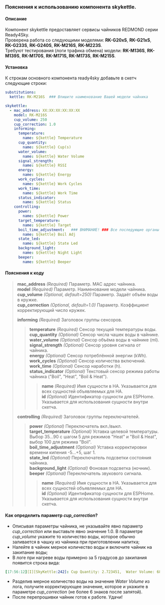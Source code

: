 ### Пояснения к использованию компонента skykettle.
#### Описание
Компонент skykettle предоставляет сервисы чайников REDMOND серии Ready4Sky.  
Проверена работа со следующими моделями: **RK-G20xS**, **RK-G21xS**, **RK-G233S**, **RK-G240S**, **RK-M216S**, **RK-M223S**.  
Требуют тестирования (логи трафика обмена) модели: **RK-M136S**, **RK-M139S**, **RK-M170S**, **RK-M171S, RK-M173S**, **RK-M215S**.
#### Установка
К строкам основного компонента ready4sky добавьте в скетч следующие строки:
```yml
substitutions:
  kettle: RK-M216S  ### Впишите наименование Вашей модели чайника

skykettle:
  - mac_address: XX:XX:XX:XX:XX:XX  
    model: RK-M216S  
    cup_volume: 250
    cup_correction: 1.0
    informing:
      temperature:
        name: ${kettle} Temperature
      cup_quantity:
        name: ${kettle} Cup(s)
      water_volume:
        name: ${kettle} Water Volume
      signal_strength:
        name: ${kettle} RSSI
      energy:
        name: ${kettle} Energy
      work_cycles:
        name: ${kettle} Work Cycles
      work_time:
        name: ${kettle} Work Time
      status_indicator:
        name: ${kettle} Status
    controlling:
      power:
        name: ${kettle} Power
      target_temperature:
        name: ${kettle} Target
      boil_time_adjustment:   ### ВНИМАНИЕ! ### Все последующие органы управления не работают с моделями RK-M17xS.
        name: ${kettle} Boil Adj
      state_led:
        name: ${kettle} State Led
      background_light:
        name: ${kettle} Night Light
      beeper:
        name: ${kettle} Beeper
```
#### Пояснения к коду	
>**mac_address** *(Required)* Параметр. MAC адрес чайника.  
>**model** *(Required)* Параметр. Наименование модели чайника.  
>**cup_volume** *(Optional, default=250)* Параметр. Задаёт объём воды в кружке.  
>**cup_correction** *(Optional, default=1.0)* Параметр. Коэффициент корректирующий число кружек.  
>  
>**informing** *(Required)* Заголовок группы сенсоров.  
>>**temperature** *(Required)* Сенсор текущей температуры воды.  
>>**cup_quantity** *(Optional)* Сенсор числа чашек воды в чайнике.  
>>**water_volume** *(Optional)* Сенсор объёма воды в чайнике (ml).  
>>**signal_strength** *(Optional)* Сенсор уровня сигнала от чайника.  
>>**energy** *(Optional)* Сенсор потреблённой энергии (kWh).  
>>**work_cycles** *(Optional)* Сенсор количества включений.  
>>**work_time** *(Optional)* Сенсор наработки (h).  
>>**status_indicator** *(Optional)* Текстовый сенсор режима работы чайника ("Boil", "Heat", "Boil & Heat").  
>>>**name** *(Required)* Имя сущности в HA. Указывается для всех сущностей объявляемых для HA.  
>>>**id** *(Optional)* Идентификатор сущности для ESPHome. Указывается для использования сущности внутри скетча.  
>  
>**controlling** *(Required)* Заголовок группы переключателей.  
>>**power** *(Optional)* Переключатель вкл./выкл.   
>>**target_temperature** *(Optional)* Уставка целевой температуры. Выбор 35...90 с шагом 5 для режимов "Heat" и "Boil & Heat", выбор 100 для режима "Boil".  
>>**boil_time_adjustment** *(Optional)* Уставка корректировки времени кипения -5...+5, шаг 1.  
>>**state_led** *(Optional)* Переключатель подсветки состояния чайника.  
>>**background_light** *(Optional)* Фоновая подсветка (ночник).  
>>**beeper** *(Optional)* Переключатель звукового сигнала.  
>>>**name** *(Required)* Имя сущности в HA. Указывается для всех сущностей объявляемых для HA.  
>>>**id** *(Optional)* Идентификатор сущности для ESPHome. Указывается для использования сущности внутри скетча.  

#### Как определить параметр  *cup_correction*? 
- Описывая параметры чайника, не указывайте явно параметр *cup_correction* или выставьте явно значение 1.0. В параметре *cup_volume* укажите то количество воды, которое обычно заливается в чашку из чайника при приготовлении напитка;  
- Налейте в чайник мерное количество воды и включите чайник на закипание воды;  
- В логе при нагреве воды примерно за 5 градусов до закипания появится строка вида:  
```yml
[17:56:12][I][SkyKettle:242]: Cup Quantity: 2.723451,  Water Volume: 681
```
- Разделив мерное количество воды на значение *Water Volume* из лога, получите корректирующее значение, которое и укажите в параметре *cup_correction* (не более 6 знаков после запятой).  
- После перепрошивки чайник готов к работе. Удачи!  